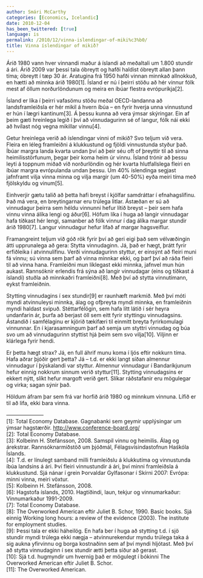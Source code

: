 ```yaml
---
author: Smári McCarthy
categories: [Economics, Icelandic]
date: 2010-12-04
has_been_twittered: [true]
language: is
permalink: /2010/12/vinna-islendingar-of-miki%c3%b0/
title: Vinna íslendingar of mikið?
---
```

<p class="wp-flattr-button">
  <a class="FlattrButton" style="display:none;" href="http://www.smarimccarthy.is/2010/12/vinna-islendingar-of-miki%c3%b0/" title="Vinna íslendingar of mikið?" rev="flattr;uid:smarimc;language:en_GB;category:text;button:compact;">Árið 1980 vann hver vinnandi maður á íslandi að meðaltali um 1.800 stundir á ári. Árið 2009 var þessi tala óbreytt og hafði haldist óbreytt allan þann tíma; óbreytt í tæp 30 ár. Áratugina frá 1950 hafði vinnan minnkað allnokkuð, en hætti að minnka árið 1980[1]. Ísland er nú í þeirri stöðu að hér vinnur fólk mest af öllum norðurlöndunum og meira en íbúar flestra evrópuríkja[2]. Ísland er líka í þeirri vafasömu stöðu meðal OECD-landanna að landsframleiðsla er hér mikil á hvern íbúa - en fyrir hverja unna vinnustund er hún í lægri kantinum[3]. Á þessu kunna að vera ýmsar skýringar. Ein af þeim gæti hreinlega legið í því að vinnudagurinn sé of langur, fólk nái ekki að hvílast nóg vegna mikillar vinnu[4]. Getur hreinlega verið að íslendingar vinni of mikið? Svo teljum við vera. Fleira en léleg framleiðni á klukkustund og fjöldi vinnustunda styður það. Íbúar margra landa kvarta undan því að þeir séu oft of þr</a>
</p>

Árið 1980 vann hver vinnandi maður á íslandi að meðaltali um 1.800 stundir á ári. Árið 2009 var þessi tala óbreytt og hafði haldist óbreytt allan þann tíma; óbreytt í tæp 30 ár. Áratugina frá 1950 hafði vinnan minnkað allnokkuð, en hætti að minnka árið 1980[1]. Ísland er nú í þeirri stöðu að hér vinnur fólk mest af öllum norðurlöndunum og meira en íbúar flestra evrópuríkja[2].

Ísland er líka í þeirri vafasömu stöðu meðal OECD-landanna að landsframleiðsla er hér mikil á hvern íbúa &#8211; en fyrir hverja unna vinnustund er hún í lægri kantinum[3]. Á þessu kunna að vera ýmsar skýringar. Ein af þeim gæti hreinlega legið í því að vinnudagurinn sé of langur, fólk nái ekki að hvílast nóg vegna mikillar vinnu[4].

Getur hreinlega verið að íslendingar vinni of mikið? Svo teljum við vera. Fleira en léleg framleiðni á klukkustund og fjöldi vinnustunda styður það. Íbúar margra landa kvarta undan því að þeir séu oft of þreyttir til að sinna heimilisstörfunum, þegar þeir koma heim úr vinnu. Ísland trónir að þessu leyti á toppnum miðað við norðurlöndin og hér kvarta hlutfallslega fleiri en íbúar margra evrópulanda undan þessu. Um 40% íslendinga segjast jafnframt vilja vinna minna og vilja margir (um 40-50%) eyða meiri tíma með fjölskyldu og vinum[5].

Einhverjir gætu talið að þetta hafi breyst í kjölfar samdráttar í efnahagslífinu. Það má vera, en breytingarnar eru trúlega litlar. Ástæðan er sú að vinnudagur þeirra sem héldu vinnunni hefur lítið breyst &#8211; þeir sem hafa vinnu vinna álíka lengi og áður[6]. Höfum líka í huga að langir vinnudagar hafa tíðkast hér lengi, samanber að fólk vinnur í dag álíka margar stundir árið 1980[7]. Langur vinnudagur hefur lifað af margar hagsveiflur.

Framangreint teljum við góð rök fyrir því að geri eigi það sem vélvæðingin átti upprunalega að gera: Stytta vinnudaginn. Já, það er hægt, þrátt fyrir erfiðleika í atvinnulífinu. Verði vinnudagurinn styttur, er einsýnt að fleiri muni fá vinnu; sú vinna sem þarf að vinna minnkar ekki, og þarf því að ráða fleiri til að vinna hana. Framleiðni mun líklegast ekki minnka, jafnvel mun hún aukast. Rannsóknir erlendis frá sýna að langir vinnudagar (eins og tíðkast á íslandi) stuðla að minnkaðri framleiðni[8]. Með því að stytta vinnutímann, eykst framleiðnin.

Stytting vinnudagins í sex stundir[9] er raunhæft markmið. Með því móti myndi atvinnuleysi minnka, álag og ofþreyta myndi minnka, en framleiðnin myndi haldast svipuð. Stéttarfélögin, sem hafa lítt látið í sér heyra undanfarin ár, þurfa að berjast öll sem eitt fyrir styttingu vinnudagsins. Ástandið í samfélaginu er kjörið tækifæri til einmitt breyta fyrirkomulagi vinnunnar. En í kjarasamningum þarf að semja um styttri vinnudag og búa svo um að vinnudagurinn styttist hjá þeim sem svo vilja[10]. Viljinn er klárlega fyrir hendi.

Er þetta hægt strax? Já, en full áhrif munu koma í ljós eftir nokkurn tíma. Hafa aðrar þjóðir gert þetta? Já &#8211; t.d. er ekki langt síðan almennur vinnudagur í þýskalandi var styttur. Almennur vinnudagur í Bandaríkjunum hefur einnig nokkrum sinnum verið styttur[11]. Stytting vinnudagsins er ekkert nýtt, slíkt hefur margoft verið gert. Slíkar ráðstafanir eru mögulegar og virka; sagan sýnir það.

Höldum áfram þar sem frá var horfið árið 1980 og minnkum vinnuna. Lífið er til að lifa, ekki bara vinna.

&#8212;&#8212;&#8212;&#8212;&#8212;&#8212;&#8212;  
[1]: Total Economy Database. Gagnabanki sem geymir upplýsingar um ýmsar hagstærðir. http://www.conference-board.org/  
[2]: Total Economy Database.  
[3]: Kolbeinn H. Stefánsson, 2008. Samspil vinnu og heimilis. Álag og árekstrar. Rannsóknarmiðstöð um þjóðmál, Félagsvísindastofnun Haśkóla Íslands.  
[4]: T.d. er línulegt samband milli framleiðslu á klukkutíma og vinnustunda íbúa landsins á ári. Því fleiri vinnustundir á ári, því minni framleiðsla á klukkustund. Sjá nánar í grein Þorvaldar Gylfasonar í Skírni 2007: Evrópa: minni vinna, meiri vöxtur.  
[5]: Kolbeinn H. Stefánsson, 2008.  
[6]: Hagstofa íslands, 2010. Hagtíðindi, laun, tekjur og vinnumarkaður: Vinnumarkaður 1991-2009.  
[7]: Total Economy Database.  
[8]: The Overworked American eftir Juliet B. Schor, 1990. Basic books. Sjá einnig Working long hours: a review of the evidence (2003). The institute for employment studies.  
[9]: Þessi tala er ekki háheilög. En hafa ber í huga að stytting t.d. í sjö stundir myndi trúlega ekki nægja &#8211; atvinnurekendur myndu trúlega taka á sig aukna yfirvinnu og borga kostnaðinn sem af því myndi hljótast. Með því að stytta vinnudaginn í sex stundir ætti þetta síður að gerast.  
[10]: Sjá t.d. hugmyndir um hvernig það er mögulegt í bókinni The Overworked American eftir Juliet B. Schor.  
[11]: The Overworked American.
